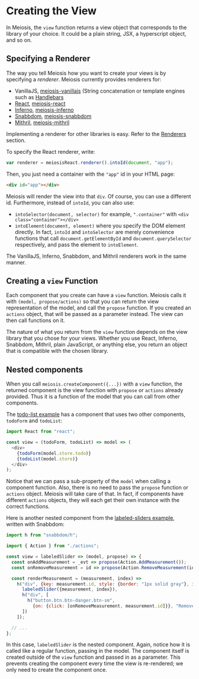 # Creating the View

In Meiosis, the `view` function returns a view object that corresponds to the library of your choice. It could be a plain string, JSX, a hyperscript object, and so on.

## Specifying a Renderer

The way you tell Meiosis how you want to create your views is by specifying a *renderer*. Meiosis currently provides renderers for:

- VanillaJS, [meiosis-vanillajs](https://github.com/foxdonut/meiosis-vanillajs) (String concatenation or template engines such as [Handlebars](http://handlebarsjs.com)
- [React](https://facebook.github.io/react/), [meiosis-react](https://github.com/foxdonut/meiosis-react)
- [Inferno](http://github.com/trueadm/inferno), [meiosis-inferno](https://github.com/foxdonut/meiosis-inferno)
- [Snabbdom](http://github.com/paldepind/snabbdom), [meiosis-snabbdom](https://github.com/foxdonut/meiosis-snabbdom)
- [Mithril](http://mithril.js.org), [meiosis-mithril](https://github.com/foxdonut/meiosis-mithril)

Implementing a renderer for other libraries is easy. Refer to the [Renderers](renderers.md) section.

To specify the React renderer, write:

```javascript
var renderer = meiosisReact.renderer().intoId(document, "app");
```

Then, you just need a container with the `"app"` id in your HTML page:

```html
<div id="app"></div>
```

Meiosis will render the view into that `div`. Of course, you can use a different id. Furthermore, instead of `intoId`, you can also use:

- `intoSelector(document, selector)` for example, `".container"` with `<div class="container"></div>`
- `intoElement(document, element)` where you specify the DOM element directly. In fact, `intoId` and `intoSelector` are merely convenience functions that call `document.getElementById` and `document.querySelector` respectively, and pass the element to `intoElement`.

The VanillaJS, Inferno, Snabbdom, and Mithril renderers work in the same manner.

## Creating a `view` Function

Each component that you create can have a `view` function. Meiosis calls it with `(model, propose/actions)` so that you can return the view representation of the model, and call the `propose` function. If you created an `actions` object, that will be passed as a parameter instead. The view can then call functions on it.

The nature of what you return from the `view` function depends on the view library that you chose for your views. Whether you use React, Inferno, Snabbdom, Mithril, plain JavaScript, or anything else, you return an object that is compatible with the chosen library.

## Nested components

When you call `meiosis.createComponent({...})` with a `view` function, the returned component is the view function with `propose` or `actions` already provided. Thus it is a function of the model that you can call from other components.

The [todo-list example](https://github.com/foxdonut/meiosis-examples/tree/master/examples/todo-list) has a component that uses two other components, `todoForm` and `todoList`:

```javascript
import React from "react";

const view = (todoForm, todoList) => model => (
  <div>
    {todoForm(model.store.todo)}
    {todoList(model.store)}
  </div>
);
```

Notice that we can pass a sub-property of the `model` when calling a component function. Also, there is no need to pass the `propose` function or `actions` object. Meiosis will take care of that. In fact, if components have different `actions` objects, they will each get their own instance with the correct functions.

Here is another nested component from the [labeled-sliders example](https://github.com/foxdonut/meiosis-examples/blob/master/examples/labeled-sliders/sliderContainer/view.js), written with Snabbdom:

```javascript
import h from "snabbdom/h";

import { Action } from "./actions";

const view = labeledSlider => (model, propose) => {
  const onAddMeasurement = _evt => propose(Action.AddMeasurement());
  const onRemoveMeasurement = id => propose(Action.RemoveMeasurement(id));

  const renderMeasurement = (measurement, index) =>
    h("div", {key: measurement.id, style: {border: "1px solid gray"}, id: measurement.id}, [
      labeledSlider({measurement, index}),
      h("div", [
        h("button.btn.btn-danger.btn-sm",
          {on: {click: [onRemoveMeasurement, measurement.id]}}, "Remove Measurement")
      ])
    ]);

  // ...
};
```

In this case, `labeledSlider` is the nested component. Again, notice how it is called like a regular function, passing in the model. The component itself is created outside of the `view` function and passed in as a parameter. This prevents creating the component every time the view is re-rendered; we only need to create the component once.
